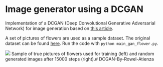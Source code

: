 # Image generator using a DCGAN

Implementation of a DCGAN (Deep Convolutional Generative Adversarial Network) for image generation based on [this article](https://towardsdatascience.com/gan-by-example-using-keras-on-tensorflow-backend-1a6d515a60d0).

A set of pictures of flowers are used as a sample dataset. The original dataset can be found [here](https://www.kaggle.com/olgabelitskaya/flower-color-images?select=flower_images). Run the code with `python main_gan_flower.py`.

![](Flowers_sample.png)
Sample of true pictures of flowers used for training (left) and random generated images after 15000 steps (right).# DCGAN-By-Rowel-Atienza
